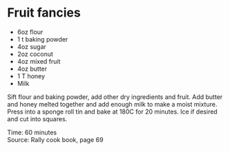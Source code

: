 # Fruit fancies

* 6oz flour
* 1 t baking powder
* 4oz sugar
* 2oz coconut
* 4oz mixed fruit
* 4oz butter
* 1 T honey
* Milk

Sift flour and baking powder, add other dry ingredients and fruit.  Add butter and honey melted together and add enough milk to make a moist mixture.  Press into a sponge roll tin and bake at 180C for 20 minutes.  Ice if desired and cut into squares.

Time: 60 minutes  
Source: Rally cook book, page 69

